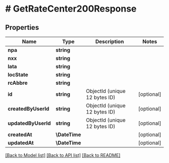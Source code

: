 # # GetRateCenter200Response

## Properties

Name | Type | Description | Notes
------------ | ------------- | ------------- | -------------
**npa** | **string** |  |
**nxx** | **string** |  |
**lata** | **string** |  |
**locState** | **string** |  |
**rcAbbre** | **string** |  |
**id** | **string** | ObjectId (unique 12 bytes ID) | [optional]
**createdByUserId** | **string** | ObjectId (unique 12 bytes ID) | [optional]
**updatedByUserId** | **string** | ObjectId (unique 12 bytes ID) | [optional]
**createdAt** | **\DateTime** |  | [optional]
**updatedAt** | **\DateTime** |  | [optional]

[[Back to Model list]](../../README.md#models) [[Back to API list]](../../README.md#endpoints) [[Back to README]](../../README.md)
